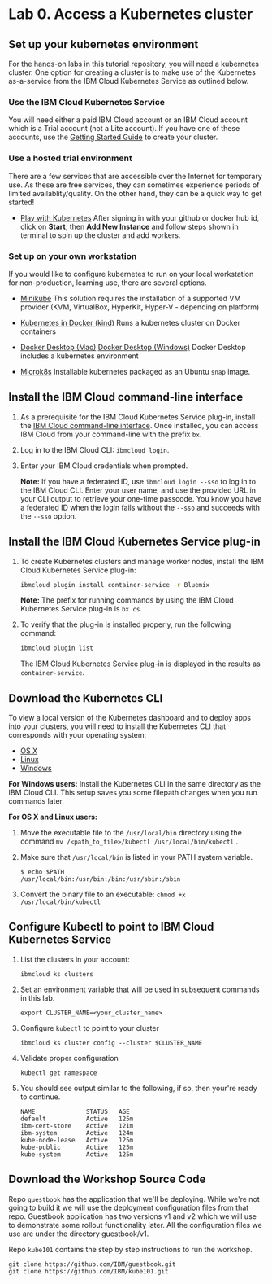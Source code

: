 # Lab 0. Access a Kubernetes cluster

## Set up your kubernetes environment

For the hands-on labs in this tutorial repository, you will need a kubernetes cluster. One option for creating a cluster is to make use of the Kubernetes as-a-service from the IBM Cloud Kubernetes Service as outlined below.

### Use the IBM Cloud Kubernetes Service

You will need either a paid IBM Cloud account or an IBM Cloud account which is a Trial account (not a Lite account). If you have one of these accounts, use the [Getting Started Guide](https://cloud.ibm.com/docs/containers?topic=containers-getting-started) to create your cluster.

### Use a hosted trial environment

There are a few services that are accessible over the Internet for temporary use. As these are free services, they can sometimes experience periods of limited availablity/quality. On the other hand, they can be a quick way to get started!

* [Play with Kubernetes](https://labs.play-with-k8s.com/) After signing in with your github or docker hub id, click on **Start**, then **Add New Instance** and follow steps shown in terminal to spin up the cluster and add workers.

### Set up on your own workstation

If you would like to configure kubernetes to run on your local workstation for non-production, learning use, there are several options.

* [Minikube](https://kubernetes.io/docs/setup/learning-environment/minikube/) This solution requires the installation of a supported VM provider (KVM, VirtualBox, HyperKit, Hyper-V - depending on platform)

* [Kubernetes in Docker (kind)](https://kind.sigs.k8s.io/) Runs a kubernetes cluster on Docker containers

* [Docker Desktop (Mac)](https://docs.docker.com/docker-for-mac/kubernetes/) [Docker Desktop (Windows)](https://docs.docker.com/docker-for-windows/kubernetes/) Docker Desktop includes a kubernetes environment

* [Microk8s](https://microk8s.io/docs/) Installable kubernetes packaged as an Ubuntu `snap` image.

## Install the IBM Cloud command-line interface

1. As a prerequisite for the IBM Cloud Kubernetes Service plug-in, install the [IBM Cloud command-line interface](https://clis.ng.bluemix.net/ui/home.html). Once installed, you can access IBM Cloud from your command-line with the prefix `bx`.
2. Log in to the IBM Cloud CLI: `ibmcloud login`.
3. Enter your IBM Cloud credentials when prompted.

   **Note:** If you have a federated ID, use `ibmcloud login --sso` to log in to the IBM Cloud CLI. Enter your user name, and use the provided URL in your CLI output to retrieve your one-time passcode. You know you have a federated ID when the login fails without the `--sso` and succeeds with the `--sso` option.

## Install the IBM Cloud Kubernetes Service plug-in

1. To create Kubernetes clusters and manage worker nodes, install the IBM Cloud Kubernetes Service plug-in:

   ```bash
   ibmcloud plugin install container-service -r Bluemix
   ```

   **Note:** The prefix for running commands by using the IBM Cloud Kubernetes Service plug-in is `bx cs`.

2. To verify that the plug-in is installed properly, run the following command:

   ```bash
   ibmcloud plugin list
   ```

   The IBM Cloud Kubernetes Service plug-in is displayed in the results as `container-service`.

## Download the Kubernetes CLI

To view a local version of the Kubernetes dashboard and to deploy apps into your clusters, you will need to install the Kubernetes CLI that corresponds with your operating system:

* [OS X](https://storage.googleapis.com/kubernetes-release/release/v1.10.8/bin/darwin/amd64/kubectl)
* [Linux](https://storage.googleapis.com/kubernetes-release/release/v1.10.8/bin/linux/amd64/kubectl)
* [Windows](https://storage.googleapis.com/kubernetes-release/release/v1.10.8/bin/windows/amd64/kubectl.exe)

**For Windows users:** Install the Kubernetes CLI in the same directory as the IBM Cloud CLI. This setup saves you some filepath changes when you run commands later.

**For OS X and Linux users:**

1. Move the executable file to the `/usr/local/bin` directory using the command `mv /<path_to_file>/kubectl /usr/local/bin/kubectl` .

1. Make sure that `/usr/local/bin` is listed in your PATH system variable.

   ```shell
   $ echo $PATH
   /usr/local/bin:/usr/bin:/bin:/usr/sbin:/sbin
   ```

1. Convert the binary file to an executable: `chmod +x /usr/local/bin/kubectl`

## Configure Kubectl to point to IBM Cloud Kubernetes Service

1. List the clusters in your account:

   ```shell
   ibmcloud ks clusters
   ```

1. Set an environment variable that will be used in subsequent commands in this lab.

   ```shell
   export CLUSTER_NAME=<your_cluster_name>
   ```

1. Configure `kubectl` to point to your cluster

   ```shell
   ibmcloud ks cluster config --cluster $CLUSTER_NAME
   ```

1. Validate proper configuration

   ```shell
   kubectl get namespace
   ```

1. You should see output similar to the following, if so, then your're ready to continue.

   ```shell
   NAME              STATUS   AGE
   default           Active   125m
   ibm-cert-store    Active   121m
   ibm-system        Active   124m
   kube-node-lease   Active   125m
   kube-public       Active   125m
   kube-system       Active   125m
   ```

## Download the Workshop Source Code

Repo `guestbook` has the application that we'll be deploying.
While we're not going to build it we will use the deployment configuration files from that repo.
Guestbook application has two versions v1 and v2 which we will use to demonstrate some rollout
functionality later. All the configuration files we use are under the directory guestbook/v1.

Repo `kube101` contains the step by step instructions to run the workshop.

```shell
git clone https://github.com/IBM/guestbook.git
git clone https://github.com/IBM/kube101.git
```
